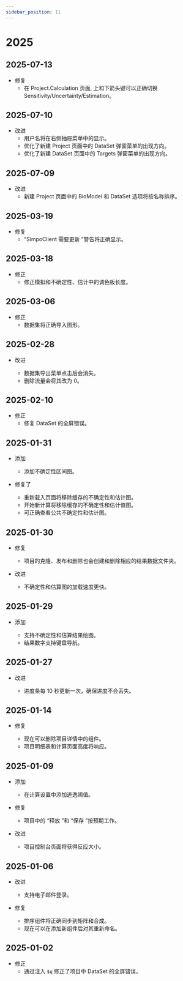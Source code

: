 ```yaml
---
sidebar_position: 11
---
```


# 2025

## 2025-07-13

- 修复
  - 在 Project.Calculation 页面, 上和下箭头键可以正确切换 Sensitivity/Uncertainty/Estimation。

## 2025-07-10

- 改进
  - 用户名将在右侧抽屉菜单中的显示。
  - 优化了新建 Project 页面中的 DataSet 弹窗菜单的出现方向。
  - 优化了新建 DataSet 页面中的 Targets 弹窗菜单的出现方向。

## 2025-07-09

- 改进
  - 新建 Project 页面中的 BioModel 和 DataSet 选项将按名称排序。

## 2025-03-19

- 修复
  - “SimpoClient 需要更新 ”警告将正确显示。

## 2025-03-18

- 修正
  - 修正模拟和不确定性、估计中的调色板长度。

## 2025-03-06

- 修正
  - 数据集将正确导入图形。

## 2025-02-28

- 改进

  - 数据集导出菜单点击后会消失。
  - 删除流量会将其改为 0。

## 2025-02-10

- 修正
  - 修复 DataSet 的全屏错误。

## 2025-01-31

- 添加

  - 添加不确定性区间图。

- 修复了

  - 重新载入页面将移除缓存的不确定性和估计图。
  - 开始新计算将移除缓存的不确定性和估计值图。
  - 可正确查看公共不确定性和估计图。

## 2025-01-30

- 修复

  - 项目的克隆、发布和删除也会创建和删除相应的结果数据文件夹。

- 改进

  - 不确定性和估算图的加载速度更快。

## 2025-01-29

- 添加

  - 支持不确定性和估算结果绘图。
  - 结果数字支持键盘导航。

## 2025-01-27

- 改进

  - 进度条每 10 秒更新一次，确保进度不会丢失。

## 2025-01-14

- 修复

  - 现在可以删除项目详情中的组件。
  - 项目明细表和计算页面高度将响应。

## 2025-01-09

- 添加

  - 在计算设置中添加逃逸阈值。

- 修复

  - 项目中的 “释放 ”和 “保存 ”按预期工作。

- 改进

  - 项目控制台页面将获得反应大小。

## 2025-01-06

- 改进

  - 支持电子邮件登录。

- 修复
  - 排序组件将正确同步到矩阵和合成。
  - 现在可以在添加新组件后对其重新命名。

## 2025-01-02

- 修正
  - 通过注入 `$q` 修正了项目中 DataSet 的全屏错误。
